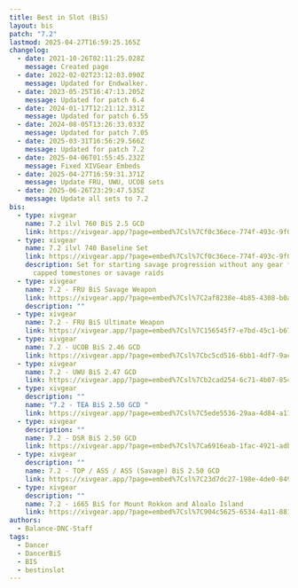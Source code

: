 ```yaml
---
title: Best in Slot (BiS)
layout: bis
patch: "7.2"
lastmod: 2025-04-27T16:59:25.165Z
changelog:
  - date: 2021-10-26T02:11:25.028Z
    message: Created page
  - date: 2022-02-02T23:12:03.090Z
    message: Updated for Endwalker.
  - date: 2023-05-25T16:47:13.205Z
    message: Updated for patch 6.4
  - date: 2024-01-17T12:21:12.331Z
    message: Updated for patch 6.55
  - date: 2024-08-05T13:26:33.033Z
    message: Updated for patch 7.05
  - date: 2025-03-31T16:56:29.566Z
    message: Updated for patch 7.2
  - date: 2025-04-06T01:55:45.232Z
    message: Fixed XIVGear Embeds
  - date: 2025-04-27T16:59:31.371Z
    message: Update FRU, UWU, UCOB sets
  - date: 2025-06-26T23:29:47.535Z
    message: Update all sets to 7.2
bis:
  - type: xivgear
    name: 7.2 ilvl 760 BiS 2.5 GCD
    link: https://xivgear.app/?page=embed%7Csl%7Cf0c36ece-774f-493c-9f0c-92c29a364fde&onlySetIndex=2
  - type: xivgear
    name: 7.2 ilvl 740 Baseline Set
    link: https://xivgear.app/?page=embed%7Csl%7Cf0c36ece-774f-493c-9f0c-92c29a364fde&onlySetIndex=0
    description: Set for starting savage progression without any gear from weekly
      capped tomestones or savage raids
  - type: xivgear
    name: 7.2 - FRU BiS Savage Weapon
    link: https://xivgear.app/?page=embed%7Csl%7C2af8238e-4b85-4308-b0ab-33df7bb255ea
    description: ""
  - type: xivgear
    name: 7.2 - FRU BiS Ultimate Weapon
    link: https://xivgear.app/?page=embed%7Csl%7C156545f7-e7bd-45c1-b67a-7586da8490a0
  - type: xivgear
    name: 7.2 - UCOB BiS 2.46 GCD
    link: https://xivgear.app/?page=embed%7Csl%7Cbc5cd516-6bb1-4df7-9ac7-7f3bf7a0dcc3
  - type: xivgear
    name: 7.2 - UWU BiS 2.47 GCD
    link: https://xivgear.app/?page=embed%7Csl%7Cb2cad254-6c71-4b07-854a-ec30b6900cb8
  - type: xivgear
    description: ""
    name: "7.2 - TEA BiS 2.50 GCD "
    link: https://xivgear.app/?page=embed%7Csl%7C5ede5536-29aa-4d84-a110-e5f86d3959b7
  - type: xivgear
    description: ""
    name: 7.2 - DSR BiS 2.50 GCD
    link: https://xivgear.app/?page=embed%7Csl%7Ca6916eab-1fac-4921-adb8-420b5bc66677
  - type: xivgear
    description: ""
    name: 7.2 - TOP / ASS / ASS (Savage) BiS 2.50 GCD
    link: https://xivgear.app/?page=embed%7Csl%7C23d7dc27-198e-4de0-8493-5a59aa2d77ba
  - type: xivgear
    description: ""
    name: 7.2 - i665 BiS for Mount Rokkon and Aloalo Island
    link: https://xivgear.app/?page=embed%7Csl%7C904c5625-6534-4a11-881e-fc91c48da3e8
authors:
  - Balance-DNC-Staff
tags:
  - Dancer
  - DancerBiS
  - BIS
  - bestinslot
---
```


